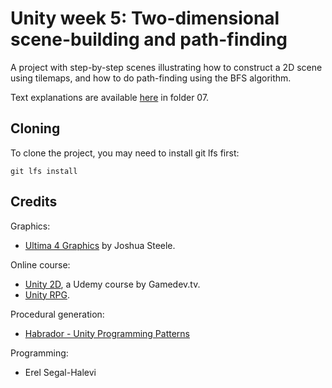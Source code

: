 # Unity week 5: Two-dimensional scene-building and path-finding

A project with step-by-step scenes illustrating how to construct a 2D scene using tilemaps,
and how to do path-finding using the BFS algorithm.

Text explanations are available
[here](https://github.com/gamedev-at-ariel/gamedev-5782) in folder 07.

## Cloning

To clone the project, you may need to install git lfs first:

    git lfs install 

## Credits

Graphics:

* [Ultima 4 Graphics](https://github.com/jahshuwaa/u4graphics) by Joshua Steele.

Online course:

* [Unity 2D](https://www.udemy.com/course/unitycourse/learn/lecture/10246496), a Udemy course by Gamedev.tv.
* [Unity RPG](https://www.gamedev.tv/p/unity-rpg/?product_id=1503859&coupon_code=JOINUS).

Procedural generation:

* [Habrador - Unity Programming Patterns](https://github.com/Habrador/Unity-Programming-Patterns#7-double-buffer)

Programming:

* Erel Segal-Halevi
